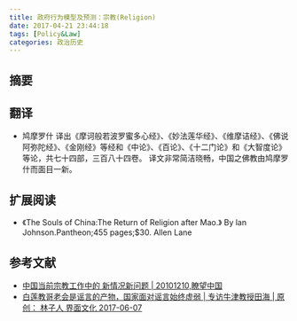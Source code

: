 ```yaml
---
title: 政府行为模型及预测：宗教(Religion)
date: 2017-04-21 23:44:18
tags: [Policy&Law]
categories: 政治历史
---
```

## 摘要
<!--more-->

## 翻译

- 鸠摩罗什
译出《摩诃般若波罗蜜多心经》、《妙法莲华经》、《维摩诘经》、《佛说阿弥陀经》、《金刚经》等经和《中论》、《百论》、《十二门论》和《大智度论》等论，共七十四部，三百八十四卷。 译文非常简洁晓畅，中国之佛教由鸠摩罗什而面目一新。

## 扩展阅读
- 《The Souls of China:The Return of Religion after Mao.》
By lan Johnson.Pantheon;455 pages;$30. Allen Lane

## 参考文献
- [中国当前宗教工作中的 新情况新问题 | 20101210,瞭望中国](http://www.outlookchina.net/html/news/201012/2341.html)
- [白莲教哥老会是谣言的产物，国家面对谣言始终虚弱 | 专访牛津教授田海 | 原创： 林子人  界面文化  2017-06-07](https://mp.weixin.qq.com/s/n6MOEDCOBTAiGDxmh7Siaw)
